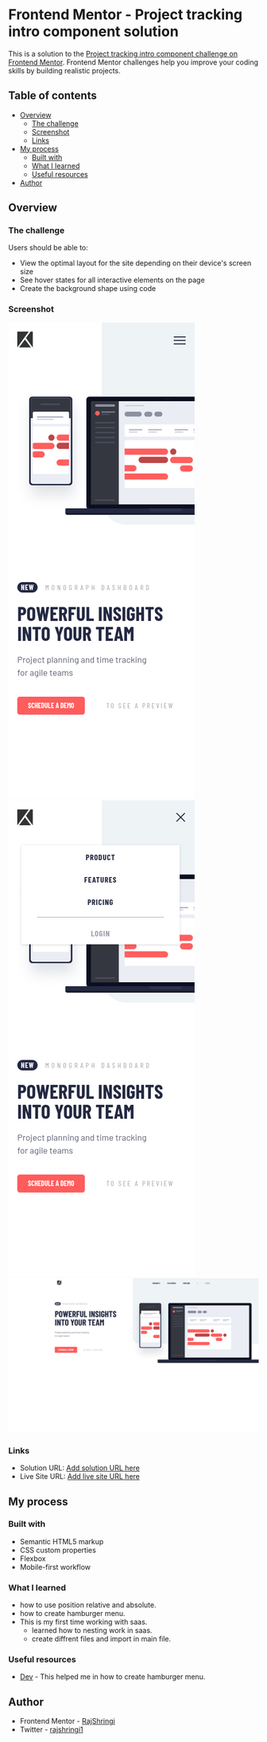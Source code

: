# Frontend Mentor - Project tracking intro component solution

This is a solution to the [Project tracking intro component challenge on Frontend Mentor](https://www.frontendmentor.io/challenges/project-tracking-intro-component-5d289097500fcb331a67d80e). Frontend Mentor challenges help you improve your coding skills by building realistic projects.

## Table of contents

- [Overview](#overview)
  - [The challenge](#the-challenge)
  - [Screenshot](#screenshot)
  - [Links](#links)
- [My process](#my-process)
  - [Built with](#built-with)
  - [What I learned](#what-i-learned)
  - [Useful resources](#useful-resources)
- [Author](#author)

## Overview

### The challenge

Users should be able to:

- View the optimal layout for the site depending on their device's screen size
- See hover states for all interactive elements on the page
- Create the background shape using code

### Screenshot

<img src ="images/ Frontend Mentor Project tracking intro component-mobile.png">
<img src = "images/ Frontend Mentor Project tracking intro component-hamburger.png">
<img src="images/ Frontend Mentor Project tracking intro component-desktop.png">

### Links

- Solution URL: [Add solution URL here](https://your-solution-url.com)
- Live Site URL: [Add live site URL here](https://your-live-site-url.com)

## My process

### Built with

- Semantic HTML5 markup
- CSS custom properties
- Flexbox
- Mobile-first workflow

### What I learned

- how to use position relative and absolute.
- how to create hamburger menu.
- This is my first time working with saas.
  - learned how to nesting work in saas.
  - create diffrent files and import in main file.

### Useful resources

- [Dev](https://dev.to/devggaurav/let-s-build-a-responsive-navbar-and-hamburger-menu-using-html-css-and-javascript-4gci) - This helped me in how to create hamburger menu.

## Author

- Frontend Mentor - [RajShringi](https://www.frontendmentor.io/profile/RajShringi)
- Twitter - [rajshringi1](https://twitter.com/RajShringi1)
